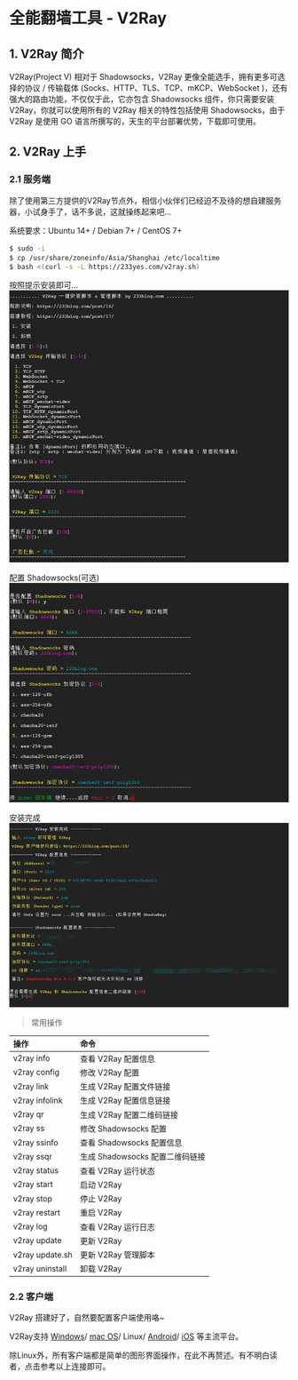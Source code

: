 # 全能翻墙工具 - V2Ray

## 1. V2Ray 简介
V2Ray(Project V) 相对于 Shadowsocks，V2Ray 更像全能选手，拥有更多可选择的协议 / 传输载体 (Socks、HTTP、TLS、TCP、mKCP、WebSocket )，还有强大的路由功能，不仅仅于此，它亦包含 Shadowsocks 组件，你只需要安装 V2Ray，你就可以使用所有的 V2Ray 相关的特性包括使用 Shadowsocks，由于 V2Ray 是使用 GO 语言所撰写的，天生的平台部署优势，下载即可使用。

## 2. V2Ray 上手
### 2.1 服务端
除了使用第三方提供的V2Ray节点外，相信小伙伴们已经迫不及待的想自建服务器，小试身手了，话不多说，这就操练起来吧...

系统要求：Ubuntu 14+ / Debian 7+ / CentOS 7+
```sh
$ sudo -i
$ cp /usr/share/zoneinfo/Asia/Shanghai /etc/localtime
$ bash <(curl -s -L https://233yes.com/v2ray.sh)
```
按照提示安装即可...
![V2Ray安装选项](../img/part3/v2ray-install.png)

配置 Shadowsocks(可选)
![V2Ray安装选项](../img/part3/v2ray-ssr.png)

安装完成
![V2Ray安装完成](../img/part3/v2ray-install-done.png)

> 常用操作

操作|命令
:-|:-
v2ray info | 查看 V2Ray 配置信息
v2ray config | 修改 V2Ray 配置
v2ray link | 生成 V2Ray 配置文件链接
v2ray infolink | 生成 V2Ray 配置信息链接
v2ray qr | 生成 V2Ray 配置二维码链接
v2ray ss | 修改 Shadowsocks 配置
v2ray ssinfo | 查看 Shadowsocks 配置信息
v2ray ssqr | 生成 Shadowsocks 配置二维码链接
v2ray status | 查看 V2Ray 运行状态
v2ray start | 启动 V2Ray
v2ray stop | 停止 V2Ray
v2ray restart | 重启 V2Ray
v2ray log | 查看 V2Ray 运行日志
v2ray update | 更新 V2Ray
v2ray update.sh | 更新 V2Ray 管理脚本
v2ray uninstall | 卸载 V2Ray

### 2.2 客户端
V2Ray 搭建好了，自然要配置客户端使用咯~

V2Ray支持
[Windows](https://233yes.com/post/8/)/
[mac OS](https://233yes.com/post/9/)/
Linux/
[Android](https://233yes.com/post/12/)/
[iOS](https://233yes.com/post/11/)
等主流平台。

除Linux外，所有客户端都是简单的图形界面操作，在此不再赘述。有不明白读者，点击参考以上连接即可。
